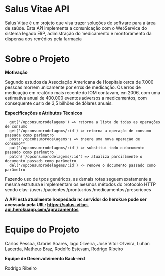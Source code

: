 # Salus Vitae API 

  Salus Vitae é um projeto que visa trazer soluções de software para a área de saúde. Esta API implementa a comunicação com o WebService
  do sistema legado ERP, adimistração do medicamento e monitoramento da dispensa dos remédios pela farmacia.
  
# Sobre o Projeto 
**Motivação**  

  Segundo estudos da Associação Americana de Hospitais cerca de 7.000 pessoas morrem unicamente por erros de medicação. Os erros de     medicação em relatório mais recente do IOM contavam, em 2006, com uma estimativa anual de 400.000 eventos adversos a medicamentos, com consequente custo de 3,5 bilhões de dólares anuais.

**Especificações e Atributos Técnicos**

      get('/opconsumorodelagems') => retorna a lista de todas as operações de consumo
      get('/opconsumorodelagems/:id') => retorna a operação de consumo passada como parâmetro
      post('/opconsumorodelagems') => insere uma nova operação de consumo** 
      put('/opconsumorodelagems/:id') => substitui todo o documento passado como parâmetro
      patch('/opconsumorodelagems/:id') => atualiza parcialmente o documento passado como parâmetro
      del('/opconsumorodelagems/:id') => remove o documento passado como parâmetro
      
 Fazendo uso de tipos genéricos, as demais rotas seguem exatamente a mesma estrutura e implementam os mesmos métodos do protocolo HTTP    sendo elas: /users  /pacientes /prontuarios /medicamentos  /prescricoes 
 
 **A API está atualmente hospedada no servidor do heroku e pode ser acessada pela URL: https://salus-vitae-api.herokuapp.com/aprazamentos**
              
 
 # Equipe do Projeto
 
  Carlos Pessoa, Gabriel Soares, Iago Oliveira, José Vitor Oliveira, Luhan Lacerda, Matheus Braz, Rodolfo Estevam, Rodrigo Ribeiro 
  
  **Equipe de Desenvolvimento Back-end**
  
  Rodrigo Ribeiro 
  

